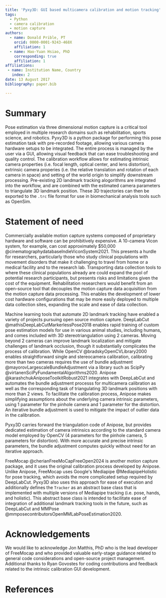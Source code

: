 ```yaml
---
title: 'Pyxy3D: GUI based multicamera calibration and motion tracking'
tags:
  - Python
  - camera calibration
  - motion capture
authors:
  - name: Donald Prible, PT
    orcid: 0000-0001-9243-468X
    affiliation: 1
  - name: Hao-Yuan Hsiao, PhD
    corresponding: true 
    affiliation: 1
affiliations:
 - name: Institution Name, Country
   index: 2
date: 13 August 2017
bibliography: paper.bib

---
```


# Summary

Pose estimation via three dimensional motion capture is a critical tool employed in multiple research domains such as rehabilitation, sports science, and robotics.  Pyxy3D is a python package for performing this pose estimation task with pre-recorded footage, allowing various camera hardware setups to be integrated. The entire process is managed by the user via a GUI, allowing visual feedback that can ease troubleshooting and quality control. The calibration workflow allows for estimating intrinsic camera properties (i.e. focal length, optical center, and lens distortion), extrinsic camera properies (i.e. the relative translation and rotation of each camera in space) and setting of the world origin to simplify downstream processing. Pre-existing 2D landmark tracking alogorithms are integrated into the workflow, and are combined with the estimated camera parameters to triangulate 3D landmark position. These 3D trajectories can then be exported to the `.trc` file format for use in biomechanical analysis tools such as OpenSim. 

# Statement of need

Commercially available motion capture systems composed of proprietary hardware and software can be prohibitively expensive. A 10-camera Vicon system, for example, can cost approximately $50,000 @cinematographydatabaseIndieViconSystem2021. This presents a hurdle for researchers, particularly those who study clinical populations with movement disorders that make it challenging to travel from home or a medical facility and to the research lab. Transporting data collection tools to where these clinical populations already are could expand the pool of potential research participants, but presents risks and limitations given the cost of the equipment. Rehabilitation researchers would benefit from an open-source tool that decouples the motion capture data acquisition from the motion capture data processing. This enables the development of lower cost hardware configurations that may be more easily deployed to multiple data collection sites, expanding the scale and ease of data collection.

Machine learning tools that automate 2D landmark tracking have enabled a variety of projects pursuing open source motion capture. DeepLabCut @mathisDeepLabCutMarkerlessPose2018 enables rapid training of custom pose estimation models for use in various animal studies, including humans, and comes included with 3D stereotriangulation using 2 cameras. Moving beyond 2 cameras can improve landmark localization and mitigate challenges of landmark occlusion, though it substantially complicates the process of calibration. While OpenCV @bradskyOpenCVLibrary2000 enables straightforward single and stereocamera calibration, calibrating more than two cameras requires the use of bundle adjustment @mayorovLargescaleBundleAdjustment via a library such as ScipPy @virtanenSciPyFundamentalAlgorithms2020. Anipose @karashchukAniposeToolkitRobust2021 integrates with DeepLabCut and automates the bundle adjustment processs for multicamera calibration as well as the corresponding task of triangulating 3D landmark positions with more than 2 views. To facilitate the calibration process, Anipose makes simplifying assumptions about the underlying camera intrinsic parameters, using 1 parameter for the pinhole camera and 1 parameter for the distortion. An iterative bundle adjustment is used to mitigate the impact of outlier data in the calibration.

Pyxy3D carries forward the triangulation code of Anipose, but provides dedicated estimation of camera intrinsics according to the standard camera model employed by OpenCV (4 parameters for the pinhole camera, 5 parameters for distortion). With more accurate and precise intrinsic parameters, the bundle adjustment computes quickly without need for an iterative approach.

FreeMocap @cherianFreeMoCapFreeOpen2024 is another motion capture package, and it uses the original calibration process developed by Anipose. Unlike Anipose, FreeMocap uses Google's Mediapipe @MediapipeHolistic for pose tracking, which avoids the more complicated setup required by DeepLabCut. Pyxy3D also uses this approach for ease of execution and additionally defines the `Tracker` as an abstract base class that is implemented with multiple versions of Mediapipe tracking (i.e. pose, hands, and holistic). This abstract base class is intended to facilitate ease of integration of additional landmark tracking tools in the future, such as DeepLabCut and MMPose @mmposecontributorsOpenMMLabPoseEstimation2020.

# Acknowledgements

We would like to acknowledge Jon Matthis, PhD who is the lead developer of FreeMocap and who provided valuable early-stage guidance related to general code considerations and open-source project management. Additional thanks to Ryan Govostes for coding contributions and feedback related to the intrinsic calibration GUI development.

# References